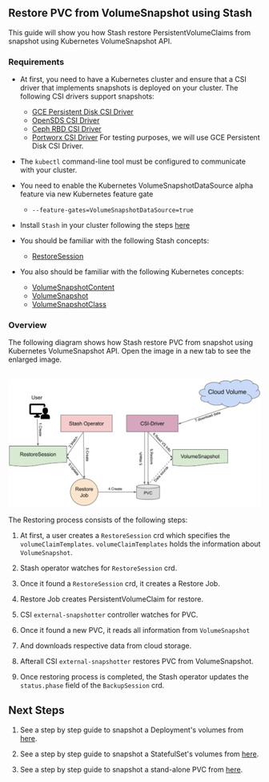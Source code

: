 ## Restore PVC from VolumeSnapshot using Stash

This guide will show you how Stash restore PersistentVolumeClaims from snapshot using Kubernetes VolumeSnapshot API. 

### Requirements

* At first, you need to have a Kubernetes cluster and ensure that a CSI driver that implements snapshots is deployed on your cluster. The following CSI drivers support snapshots:
    * [GCE Persistent Disk CSI Driver](https://github.com/kubernetes-sigs/gcp-compute-persistent-disk-csi-driver)
    * [OpenSDS CSI Driver](https://github.com/opensds/nbp/tree/master/csi/server)
    * [Ceph RBD CSI Driver](https://github.com/ceph/ceph-csi/tree/master/pkg/rbd)
    * [Portworx CSI Driver](https://github.com/libopenstorage/openstorage/tree/master/csi)
For testing purposes, we will use GCE Persistent Disk CSI Driver. 
* The `kubectl` command-line tool must be configured to communicate with your cluster.

* You need to enable the Kubernetes VolumeSnapshotDataSource alpha feature via new Kubernetes feature gate 
    * `--feature-gates=VolumeSnapshotDataSource=true`
* Install `Stash` in your cluster following the steps [here](https://appscode.com/products/stash/0.8.3/setup/install/)
* You should be familiar with the following Stash concepts:
    * [RestoreSession]()
* You also should be familiar with the following Kubernetes concepts:
    * [VolumeSnapshotContent](https://kubernetes.io/docs/concepts/storage/volume-snapshots/#volume-snapshot-contents)
    * [VolumeSnapshot](https://kubernetes.io/docs/concepts/storage/volume-snapshots/#volumesnapshots)
    * [VolumeSnapshotClass](https://kubernetes.io/docs/concepts/storage/volume-snapshot-classes/)

### Overview

The following diagram shows how Stash restore PVC from snapshot using Kubernetes VolumeSnapshot API. Open the image in a new tab to see the enlarged image.

<p align="center">
  <img alt="Stash Backup Flow" src="/docs/images/v1beta1/backends/volumesnapshot/restore-vs-overview.svg">
</p>

The Restoring process consists of the following steps:

1. At first, a user creates a `RestoreSession` crd which specifies the `volumeClaimTemplates`. `volumeClaimTemplates` holds the information about `VolumeSnapshot`.

2. Stash operator watches for `RestoreSession` crd. 

3. Once it found a `RestoreSession` crd, it creates a Restore Job.

4. Restore Job creates PersistentVolumeClaim for restore.

5. CSI `external-snapshotter` controller watches for PVC. 

6. Once it found a new PVC, it reads all information from `VolumeSnapshot` 

7. And downloads respective data from cloud storage.

8. Afterall CSI `external-snapshotter` restores PVC from VolumeSnapshot.

4. Once restoring process is completed, the Stash operator updates the `status.phase` field of the `BackupSession` crd. 

## Next Steps

1. See a step by step guide to snapshot a Deployment's volumes from [here](docs/guides/latest/volumesnapshot/deployment-backup.md).

2. See a step by step guide to snapshot a StatefulSet's volumes from [here]().

3. See a step by step guide to snapshot a stand-alone PVC from [here]().
